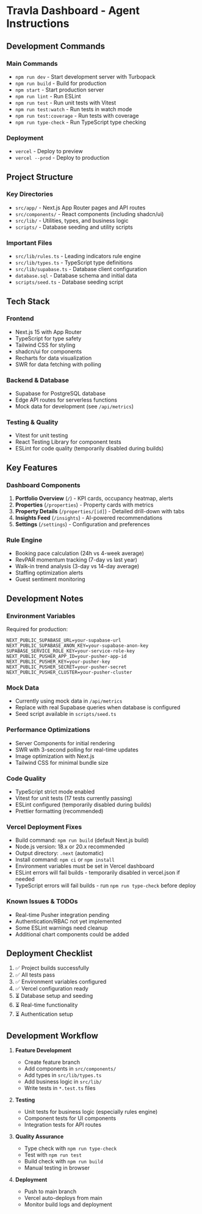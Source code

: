 # Travla Dashboard - Agent Instructions

## Development Commands

### Main Commands
- `npm run dev` - Start development server with Turbopack
- `npm run build` - Build for production
- `npm start` - Start production server
- `npm run lint` - Run ESLint
- `npm run test` - Run unit tests with Vitest
- `npm run test:watch` - Run tests in watch mode
- `npm run test:coverage` - Run tests with coverage
- `npm run type-check` - Run TypeScript type checking

### Deployment
- `vercel` - Deploy to preview
- `vercel --prod` - Deploy to production

## Project Structure

### Key Directories
- `src/app/` - Next.js App Router pages and API routes
- `src/components/` - React components (including shadcn/ui)
- `src/lib/` - Utilities, types, and business logic
- `scripts/` - Database seeding and utility scripts

### Important Files
- `src/lib/rules.ts` - Leading indicators rule engine
- `src/lib/types.ts` - TypeScript type definitions
- `src/lib/supabase.ts` - Database client configuration
- `database.sql` - Database schema and initial data
- `scripts/seed.ts` - Database seeding script

## Tech Stack

### Frontend
- Next.js 15 with App Router
- TypeScript for type safety
- Tailwind CSS for styling
- shadcn/ui for components
- Recharts for data visualization
- SWR for data fetching with polling

### Backend & Database
- Supabase for PostgreSQL database
- Edge API routes for serverless functions
- Mock data for development (see `/api/metrics`)

### Testing & Quality
- Vitest for unit testing
- React Testing Library for component tests
- ESLint for code quality (temporarily disabled during builds)

## Key Features

### Dashboard Components
1. **Portfolio Overview** (`/`) - KPI cards, occupancy heatmap, alerts
2. **Properties** (`/properties`) - Property cards with metrics
3. **Property Details** (`/properties/[id]`) - Detailed drill-down with tabs
4. **Insights Feed** (`/insights`) - AI-powered recommendations
5. **Settings** (`/settings`) - Configuration and preferences

### Rule Engine
- Booking pace calculation (24h vs 4-week average)
- RevPAR momentum tracking (7-day vs last year)
- Walk-in trend analysis (3-day vs 14-day average)
- Staffing optimization alerts
- Guest sentiment monitoring

## Development Notes

### Environment Variables
Required for production:
```env
NEXT_PUBLIC_SUPABASE_URL=your-supabase-url
NEXT_PUBLIC_SUPABASE_ANON_KEY=your-supabase-anon-key
SUPABASE_SERVICE_ROLE_KEY=your-service-role-key
NEXT_PUBLIC_PUSHER_APP_ID=your-pusher-app-id
NEXT_PUBLIC_PUSHER_KEY=your-pusher-key
NEXT_PUBLIC_PUSHER_SECRET=your-pusher-secret
NEXT_PUBLIC_PUSHER_CLUSTER=your-pusher-cluster
```

### Mock Data
- Currently using mock data in `/api/metrics`
- Replace with real Supabase queries when database is configured
- Seed script available in `scripts/seed.ts`

### Performance Optimizations
- Server Components for initial rendering
- SWR with 3-second polling for real-time updates
- Image optimization with Next.js
- Tailwind CSS for minimal bundle size

### Code Quality
- TypeScript strict mode enabled
- Vitest for unit tests (17 tests currently passing)
- ESLint configured (temporarily disabled during builds)
- Prettier formatting (recommended)

### Vercel Deployment Fixes
- Build command: `npm run build` (default Next.js build)
- Node.js version: 18.x or 20.x recommended
- Output directory: `.next` (automatic)
- Install command: `npm ci` or `npm install`
- Environment variables must be set in Vercel dashboard
- ESLint errors will fail builds - temporarily disabled in vercel.json if needed
- TypeScript errors will fail builds - run `npm run type-check` before deploy

### Known Issues & TODOs
- Real-time Pusher integration pending
- Authentication/RBAC not yet implemented
- Some ESLint warnings need cleanup
- Additional chart components could be added

## Deployment Checklist

1. ✅ Project builds successfully
2. ✅ All tests pass
3. ✅ Environment variables configured
4. ✅ Vercel configuration ready
5. ⏳ Database setup and seeding
6. ⏳ Real-time functionality
7. ⏳ Authentication setup

## Development Workflow

1. **Feature Development**
   - Create feature branch
   - Add components in `src/components/`
   - Add types in `src/lib/types.ts`
   - Add business logic in `src/lib/`
   - Write tests in `*.test.ts` files

2. **Testing**
   - Unit tests for business logic (especially rules engine)
   - Component tests for UI components
   - Integration tests for API routes

3. **Quality Assurance**
   - Type check with `npm run type-check`
   - Test with `npm run test`
   - Build check with `npm run build`
   - Manual testing in browser

4. **Deployment**
   - Push to main branch
   - Vercel auto-deploys from main
   - Monitor build logs and deployment
